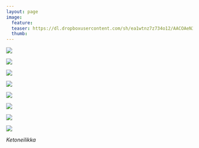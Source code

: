```yaml
---
layout: page
image:
  feature:
  teaser: https://dl.dropboxusercontent.com/sh/ea1wtnz7z734o12/AACOAeN3a-4D5F0bC4HUxTsIa/luontokuvat/kes%C3%A4/6/DS26416-245px.jpg
  thumb:
---
```


[![](https://dl.dropboxusercontent.com/sh/ea1wtnz7z734o12/AAApDg9jrEIKTVtx6_KTW3uOa/luontokuvat/kes%C3%A4/6/DS26369-800px.jpg)](https://dl.dropboxusercontent.com/sh/ea1wtnz7z734o12/AACQl1PM0PT1BprLeaEWx4T6a/luontokuvat/kes%C3%A4/6/DS26369.jpg)

[![](https://dl.dropboxusercontent.com/sh/ea1wtnz7z734o12/AABc26gB8Oe4VWD6LVDUIdDea/luontokuvat/kes%C3%A4/6/DS26378-800px.jpg)](https://dl.dropboxusercontent.com/sh/ea1wtnz7z734o12/AABzndyA_V1bIYXeSb6DL-4Aa/luontokuvat/kes%C3%A4/6/DS26378.jpg)

[![](https://dl.dropboxusercontent.com/sh/ea1wtnz7z734o12/AADC53ftKLzaGY5FE__pWLc7a/luontokuvat/kes%C3%A4/6/DS26412-800px.jpg)](https://dl.dropboxusercontent.com/sh/ea1wtnz7z734o12/AAAO16ZwiJlaHum2pmluhklOa/luontokuvat/kes%C3%A4/6/DS26412.jpg)

[![](https://dl.dropboxusercontent.com/sh/ea1wtnz7z734o12/AADwlccC37YkSXSZ_oXVahcra/luontokuvat/kes%C3%A4/6/DS26416-800px.jpg)](https://dl.dropboxusercontent.com/sh/ea1wtnz7z734o12/AADXzOGjs6koLczcDp_ui7qza/luontokuvat/kes%C3%A4/6/DS26416.jpg)

[![](https://dl.dropboxusercontent.com/sh/ea1wtnz7z734o12/AADjEDBFvmUPW3LVz2Y5Nd_ka/luontokuvat/kes%C3%A4/6/DS26400-800px.jpg)](https://dl.dropboxusercontent.com/sh/ea1wtnz7z734o12/AACYGK0Gy-AL_CcTSzR9Cvj9a/luontokuvat/kes%C3%A4/6/DS26400.jpg)

[![](https://dl.dropboxusercontent.com/sh/ea1wtnz7z734o12/AAA7y7WpuNIq5EDCIzs08MuUa/luontokuvat/kes%C3%A4/6/DS26406-800px.jpg)](https://dl.dropboxusercontent.com/sh/ea1wtnz7z734o12/AAAgs4dGLNlSXjGXe4CHsEqma/luontokuvat/kes%C3%A4/6/DS26406.jpg)

[![](https://dl.dropboxusercontent.com/sh/ea1wtnz7z734o12/AAALa-pO4ZBYU8DfjzNlrYVNa/luontokuvat/kes%C3%A4/6/DS26582-800px.jpg)](https://dl.dropboxusercontent.com/sh/ea1wtnz7z734o12/AAAobAxSL5sm45LShzxpFrz3a/luontokuvat/kes%C3%A4/6/DS26582.jpg)

[![](https://dl.dropboxusercontent.com/sh/ea1wtnz7z734o12/AABwc4843edSx_aSglSNzLf0a/luontokuvat/kes%C3%A4/6/DS26364-800px.jpg)](https://dl.dropboxusercontent.com/sh/ea1wtnz7z734o12/AADMitz933Wkoa0d2JRZVgZaa/luontokuvat/kes%C3%A4/6/DS26364.jpg)

*Ketoneilikka*

